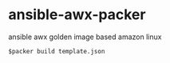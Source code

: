 # ansible-awx-packer
ansible awx golden image based amazon linux

```
$packer build template.json
```
